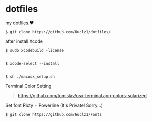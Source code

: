 # dotfiles
my dotfiles.❤️

    $ git clone https://github.com/6uclz1/dotfiles/

after install Xcode

    $ sudo xcodebuild -license


    $ xcode-select --install


    $ sh ./macosx_setup.sh

Terminal Color Setting

> https://github.com/tomislav/osx-terminal.app-colors-solarized

Set font Ricty + Powerline (It's Private! Sorry...)

    $ git clone https://github.com/6uclz1/Fonts
    
